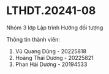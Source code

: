 # LTHDT.20241-08
Nhóm 3 lớp Lập trình Hướng đối tượng 

Thông tin thành viên:
1. Vũ Quang Dũng - 20225818
2. Hoàng Thái Dương - 20225821
3. Phan Hải Dương - 20194533
